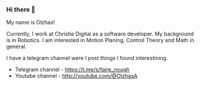 ### Hi there 👋
My name is Olzhas!

Currently, I work at Christie Digital as a software developer.
My background is in Robotics. I am interested in Motion Planing, Control Theory and Math in general.

I have a telegram channel were I post things I found interestining.

- Telegram channel - https://t.me/s/faire_nough
- Youtube channel - http://youtube.com/@OlzhasA

<!--
| Number of visitors | ![Visitor Count](https://profile-counter.glitch.me/olzhas/count.svg) |
|--------------------|----------------------------------------------------------------------|

http:///

**olzhas/olzhas** is a ✨ _special_ ✨ repository because its `README.md` (this file) appears on your GitHub profile.

Here are some ideas to get you started:

- 🔭 I’m currently working on ...
- 🌱 I’m currently learning ...
- 👯 I’m looking to collaborate on ...
- 🤔 I’m looking for help with ...
- 💬 Ask me about ...
- 📫 How to reach me: ...
- 😄 Pronouns: ...
- ⚡ Fun fact: ...
-->
